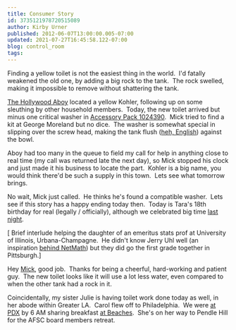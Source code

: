 ```yaml
---
title: Consumer Story
id: 3735121978720515089
author: Kirby Urner
published: 2012-06-07T13:00:00.005-07:00
updated: 2021-07-27T16:45:58.122-07:00
blog: control_room
tags: 
---
```


[](https://www.flickr.com/photos/kirbyurner/albums/72157630014045833)

Finding a yellow toilet is not the easiest thing in the world.  I'd fatally weakened the old one, by adding a big rock to the tank.  The rock swelled, making it impossible to remove without shattering the tank.

[The Hollywood Aboy](http://www.aboysupply.com/t-hollywoodstore.aspx) located a yellow Kohler, following up on some sleuthing by other household members.  Today, the new toilet arrived but minus one critical washer in [Accessory Pack 1024390](http://www.facebook.com/note.php?note_id=341296099258401).  Mick tried to find a kit at George Moreland but no dice.  The washer is somewhat special in slipping over the screw head, making the tank flush ([heh, English](http://mybizmo.blogspot.com/2006/11/flushed-away-movie-review.html)) against the bowl.

Aboy had too many in the queue to field my call for help in anything close to real time (my call was returned late the next day), so Mick stopped his clock and just made it his business to locate the part.  Kohler is a big name, you would think there'd be such a supply in this town.  Lets see what tomorrow brings.

No wait, Mick just called.  He thinks he's found a compatible washer.  Lets see if this story has a happy ending today then.  Today is Tara's 18th birthday for real (legally / officially), although we celebrated big time [last night](http://worldgame.blogspot.com/2012/06/another-big-day.html).

[ Brief interlude helping the daughter of an emeritus stats prof at University of Illinois, Urbana-Champagne.  He didn't know Jerry Uhl well (an inspiration [behind NetMath](http://netmath.illinois.edu/coursesoftware)) but they did go the first grade together in Pittsburgh.]

Hey [Mick](http://www.micksplumbing.com/sinks-faucets-toilets.html), good job.  Thanks for being a cheerful, hard-working and patient guy.  The new toilet looks like it will use a lot less water, even compared to when the other tank had a rock in it.

Coincidentally, my sister Julie is having toilet work done today as well, in her abode within Greater LA.  Carol flew off to Philadelphia.  We were [at PDX](http://www.flickr.com/photos/17157315@N00/7163402917/in/photostream) by 6 AM sharing breakfast [at Beaches](http://www.flickr.com/photos/17157315@N00/7163404039/in/photostream/).  She's on her way to Pendle Hill for the AFSC board members retreat.